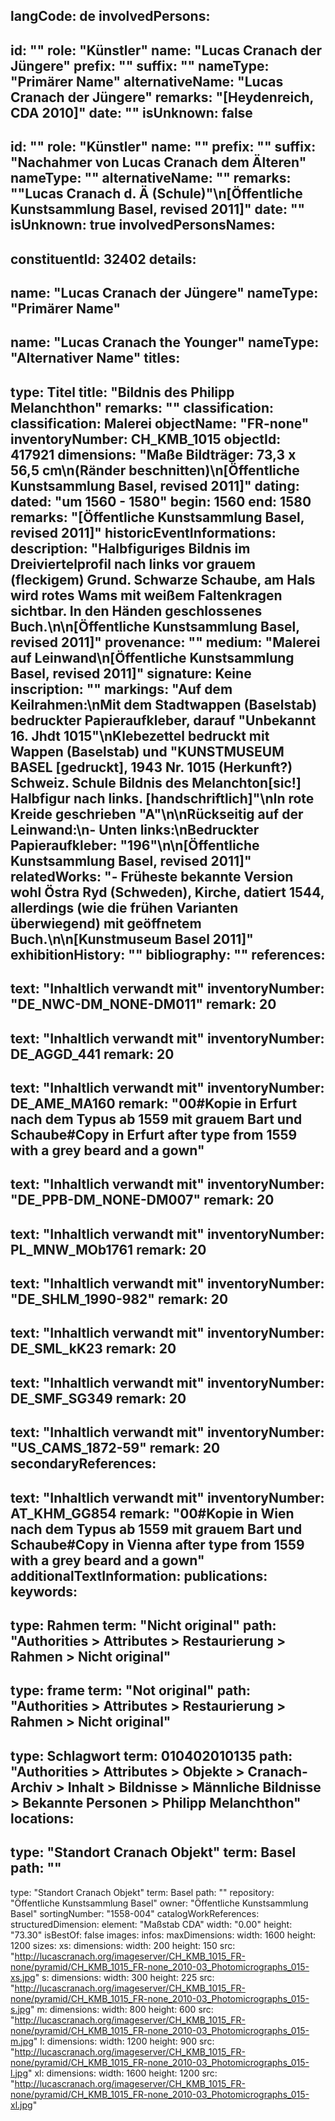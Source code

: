 langCode: de
involvedPersons: 
 - 
   id: ""
  role: "Künstler"
  name: "Lucas Cranach der Jüngere"
  prefix: ""
  suffix: ""
  nameType: "Primärer Name"
  alternativeName: "Lucas Cranach der Jüngere"
  remarks: "[Heydenreich, CDA 2010]"
  date: ""
  isUnknown: false
 - 
   id: ""
  role: "Künstler"
  name: ""
  prefix: ""
  suffix: "Nachahmer von Lucas Cranach dem Älteren"
  nameType: ""
  alternativeName: ""
  remarks: "\"Lucas Cranach d. Ä (Schule)\"\n[Öffentliche Kunstsammlung Basel, revised 2011]"
  date: ""
  isUnknown: true
involvedPersonsNames: 
 - 
   constituentId: 32402
  details: 
   - 
   name: "Lucas Cranach der Jüngere"
    nameType: "Primärer Name"
   - 
   name: "Lucas Cranach the Younger"
    nameType: "Alternativer Name"
titles: 
 - 
   type: Titel
  title: "Bildnis des Philipp Melanchthon"
  remarks: ""
classification: 
 classification: Malerei
objectName: "FR-none"
inventoryNumber: CH_KMB_1015
objectId: 417921
dimensions: "Maße Bildträger: 73,3 x 56,5 cm\n(Ränder beschnitten)\n[Öffentliche Kunstsammlung Basel, revised 2011]"
dating: 
 dated: "um 1560 - 1580"
 begin: 1560
 end: 1580
 remarks: "[Öffentliche Kunstsammlung Basel, revised 2011]"
 historicEventInformations: 
description: "Halbfiguriges Bildnis im Dreiviertelprofil nach links vor grauem (fleckigem) Grund. Schwarze Schaube, am Hals wird rotes Wams mit weißem Faltenkragen sichtbar. In den Händen geschlossenes Buch.\n\n[Öffentliche Kunstsammlung Basel, revised 2011]"
provenance: ""
medium: "Malerei auf Leinwand\n[Öffentliche Kunstsammlung Basel, revised 2011]"
signature: Keine
inscription: ""
markings: "Auf dem Keilrahmen:\nMit dem Stadtwappen (Baselstab) bedruckter Papieraufkleber, darauf \"Unbekannt 16. Jhdt 1015\"\nKlebezettel bedruckt mit Wappen (Baselstab) und \"KUNSTMUSEUM BASEL [gedruckt], 1943 Nr. 1015 (Herkunft?) Schweiz. Schule Bildnis des Melanchton[sic!] Halbfigur nach links. [handschriftlich]\"\nIn rote Kreide geschrieben \"A\"\n\nRückseitig auf der Leinwand:\n- Unten links:\nBedruckter Papieraufkleber: \"196\"\n\n[Öffentliche Kunstsammlung Basel, revised 2011]"
relatedWorks: "- Früheste bekannte Version wohl Östra Ryd (Schweden), Kirche, datiert 1544, allerdings (wie die frühen Varianten überwiegend) mit geöffnetem Buch.\n\n[Kunstmuseum Basel 2011]"
exhibitionHistory: ""
bibliography: ""
references: 
 - 
   text: "Inhaltlich verwandt mit"
  inventoryNumber: "DE_NWC-DM_NONE-DM011"
  remark: 20
 - 
   text: "Inhaltlich verwandt mit"
  inventoryNumber: DE_AGGD_441
  remark: 20
 - 
   text: "Inhaltlich verwandt mit"
  inventoryNumber: DE_AME_MA160
  remark: "00#Kopie in Erfurt nach dem Typus ab 1559 mit grauem Bart und Schaube#Copy in Erfurt after type from 1559 with a grey beard and a gown"
 - 
   text: "Inhaltlich verwandt mit"
  inventoryNumber: "DE_PPB-DM_NONE-DM007"
  remark: 20
 - 
   text: "Inhaltlich verwandt mit"
  inventoryNumber: PL_MNW_MOb1761
  remark: 20
 - 
   text: "Inhaltlich verwandt mit"
  inventoryNumber: "DE_SHLM_1990-982"
  remark: 20
 - 
   text: "Inhaltlich verwandt mit"
  inventoryNumber: DE_SML_kK23
  remark: 20
 - 
   text: "Inhaltlich verwandt mit"
  inventoryNumber: DE_SMF_SG349
  remark: 20
 - 
   text: "Inhaltlich verwandt mit"
  inventoryNumber: "US_CAMS_1872-59"
  remark: 20
secondaryReferences: 
 - 
   text: "Inhaltlich verwandt mit"
  inventoryNumber: AT_KHM_GG854
  remark: "00#Kopie in Wien nach dem Typus ab 1559 mit grauem Bart und Schaube#Copy in Vienna  after type from 1559 with a grey beard and a gown"
additionalTextInformation: 
publications: 
keywords: 
 - 
   type: Rahmen
  term: "Nicht original"
  path: "Authorities > Attributes > Restaurierung > Rahmen > Nicht original"
 - 
   type: frame
  term: "Not original"
  path: "Authorities > Attributes > Restaurierung > Rahmen > Nicht original"
 - 
   type: Schlagwort
  term: 010402010135
  path: "Authorities > Attributes > Objekte > Cranach-Archiv > Inhalt > Bildnisse > Männliche Bildnisse > Bekannte Personen > Philipp Melanchthon"
locations: 
 - 
   type: "Standort Cranach Objekt"
  term: Basel
  path: ""
 - 
   type: "Standort Cranach Objekt"
  term: Basel
  path: ""
repository: "Öffentliche Kunstsammlung Basel"
owner: "Öffentliche Kunstsammlung Basel"
sortingNumber: "1558-004"
catalogWorkReferences: 
structuredDimension: 
 element: "Maßstab CDA"
 width: "0.00"
 height: "73.30"
isBestOf: false
images: 
 infos: 
  maxDimensions: 
   width: 1600
   height: 1200
 sizes: 
  xs: 
   dimensions: 
    width: 200
    height: 150
   src: "http://lucascranach.org/imageserver/CH_KMB_1015_FR-none/pyramid/CH_KMB_1015_FR-none_2010-03_Photomicrographs_015-xs.jpg"
  s: 
   dimensions: 
    width: 300
    height: 225
   src: "http://lucascranach.org/imageserver/CH_KMB_1015_FR-none/pyramid/CH_KMB_1015_FR-none_2010-03_Photomicrographs_015-s.jpg"
  m: 
   dimensions: 
    width: 800
    height: 600
   src: "http://lucascranach.org/imageserver/CH_KMB_1015_FR-none/pyramid/CH_KMB_1015_FR-none_2010-03_Photomicrographs_015-m.jpg"
  l: 
   dimensions: 
    width: 1200
    height: 900
   src: "http://lucascranach.org/imageserver/CH_KMB_1015_FR-none/pyramid/CH_KMB_1015_FR-none_2010-03_Photomicrographs_015-l.jpg"
  xl: 
   dimensions: 
    width: 1600
    height: 1200
   src: "http://lucascranach.org/imageserver/CH_KMB_1015_FR-none/pyramid/CH_KMB_1015_FR-none_2010-03_Photomicrographs_015-xl.jpg"